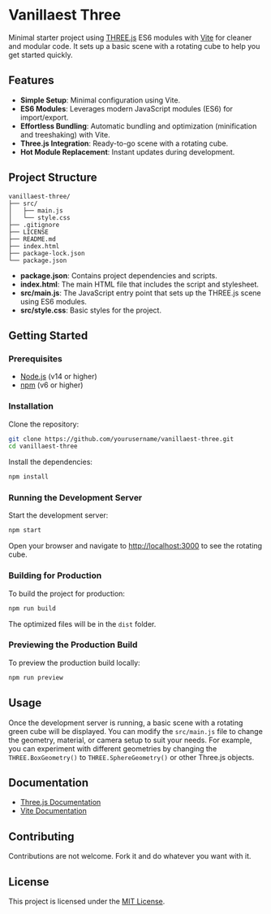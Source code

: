 # Vanillaest Three

Minimal starter project using [THREE.js](https://threejs.org/) ES6 modules with [Vite](https://vitejs.dev/) for cleaner and modular code. It sets up a basic scene with a rotating cube to help you get started quickly.

## Features

- **Simple Setup**: Minimal configuration using Vite.
- **ES6 Modules**: Leverages modern JavaScript modules (ES6) for import/export.
- **Effortless Bundling**: Automatic bundling and optimization (minification and treeshaking) with Vite.
- **Three.js Integration**: Ready-to-go scene with a rotating cube.
- **Hot Module Replacement**: Instant updates during development.

## Project Structure

```
vanillaest-three/
├── src/
│   ├── main.js
│   └── style.css
├── .gitignore
├── LICENSE
├── README.md
├── index.html
├── package-lock.json
└── package.json
```

- **package.json**: Contains project dependencies and scripts.
- **index.html**: The main HTML file that includes the script and stylesheet.
- **src/main.js**: The JavaScript entry point that sets up the THREE.js scene using ES6 modules.
- **src/style.css**: Basic styles for the project.

## Getting Started

### Prerequisites

- [Node.js](https://nodejs.org/) (v14 or higher)
- [npm](https://www.npmjs.com/) (v6 or higher)

### Installation

Clone the repository:

```bash
git clone https://github.com/yourusername/vanillaest-three.git
cd vanillaest-three
```

Install the dependencies:

```bash
npm install
```

### Running the Development Server

Start the development server:

```bash
npm start
```

Open your browser and navigate to [http://localhost:3000](http://localhost:3000) to see the rotating cube.

### Building for Production

To build the project for production:

```bash
npm run build
```

The optimized files will be in the `dist` folder.

### Previewing the Production Build

To preview the production build locally:

```bash
npm run preview
```

## Usage

Once the development server is running, a basic scene with a rotating green cube will be displayed. You can modify the `src/main.js` file to change the geometry, material, or camera setup to suit your needs. For example, you can experiment with different geometries by changing the `THREE.BoxGeometry()` to `THREE.SphereGeometry()` or other Three.js objects.

## Documentation

- [Three.js Documentation](https://threejs.org/docs/)
- [Vite Documentation](https://vitejs.dev/guide/)

## Contributing

Contributions are not welcome. Fork it and do whatever you want with it.

## License

This project is licensed under the [MIT License](LICENSE).

